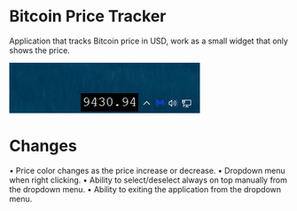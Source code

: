 ﻿# Bitcoin Price Tracker

Application that tracks Bitcoin price in USD, work as a small widget that only shows the price.

![Screen shot 1](https://raw.githubusercontent.com/MustafaAlsihati/bitcoinpricetracker/master/ss1.png)


# Changes

• Price color changes as the price increase or decrease.
• Dropdown menu when right clicking.
• Ability to select/deselect always on top manually from the dropdown menu.
• Ability to exiting the application from the dropdown menu.